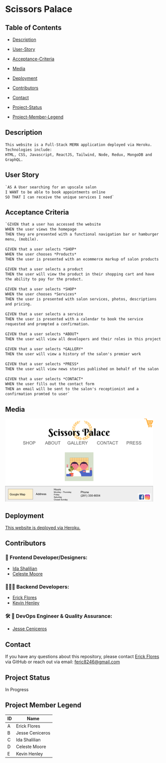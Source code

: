 # Scissors Palace

  ## Table of Contents

  * [Description](#Description)

  * [User-Story](#User-Story)

  * [Acceptance-Criteria](#Acceptance-Criteria)

  * [Media](#Media)

  * [Deployment](#Deployment)

  * [Contributors](#Contributors)

  * [Contact](#Contact)

  * [Project-Status](#Project-Status)

  * [Project-Member-Legend](#Project-Member-Legend)


## Description

    This website is a Full-Stack MERN application deployed via Heroku.   
    Technologies include:   
    HTML, CSS, Javascript, ReactJS, Tailwind, Node, Redux, MongoDB and GraphQL.   

## User Story

    `AS A User searching for an upscale salon 
    I WANT to be able to book appointments online
    SO THAT I can receive the unique services I need`


## Acceptance Criteria

    `GIVEN that a user has accessed the website
    WHEN the user views the homepage
    THEN they are presented with a functional navigation bar or hamburger menu, (mobile).

    GIVEN that a user selects *SHOP*
    WHEN the user chooses *Products*
    THEN the user is presented with an ecommerce markup of salon products

    GIVEN that a user selects a product
    THEN the user will view the product in their shopping cart and have the ability to pay for the product.

    GIVEN that a user selects *SHOP*
    WHEN the user chooses *Services*
    THEN the user is presented with salon services, photos, descriptions and pricing.

    GIVEN that a user selects a service
    THEN the user is presented with a calendar to book the service requested and prompted a confirmation.

    GIVEN that a user selects *ABOUT*
    THEN the user will view all developers and their roles in this project

    GIVEN that a user selects *GALLERY*
    THEN the user will view a history of the salon's premier work

    GIVEN that a user selects *PRESS*
    THEN the user will view news stories published on behalf of the salon

    GIVEN that a user selects *CONTACT*
    WHEN the user fills out the contact form
    THEN an email will be sent to the salon's receptionist and a confirmation promted to user`

## Media
![project wireframe](./client/public/wireframe.png) 

## Deployment
[This website is deployed via Heroku.](https://agile-hollows-61039.herokuapp.com/)  

## Contributors   

### 🎨 Frontend Developer/Designers:  
* [Ida Shalilian](http://github.com/corgimaman)  
* [Celeste Moore](https://github.com/celestealexmoore)  

### 🧑🏽‍💻  Backend Developers:  
* [Erick Flores](https://github.com/ferick8246)  
* [Kevin Henley](https://github.com/KevinHenleyCode)  

### 🛠 🥸 DevOps Engineer & Quality Assurance:  
* [Jesse Ceniceros](https://github.com/Jesse2360)  

## Contact   
If you have any questions about this repository, please contact [Erick Flores](https://github.com/ferick8246) via GitHub or reach out via email:
feric8246@gmail.com

## Project Status   
In Progress   

## Project Member Legend
|ID  |Name  |
|---------|----|
|A     |Erick Flores|
|B     |Jesse Ceniceros|
|C     |Ida Shalilian|
|D     |Celeste Moore|
|E     |Kevin Henley|
